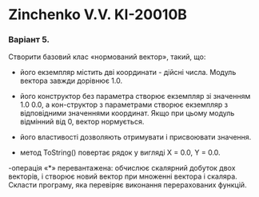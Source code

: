 # Zinchenko V.V. KI-20010B

### Варіант 5.

Створити базовий клас «нормований вектор», такий, що:

- його екземпляр містить дві координати - дійсні числа. Модуль вектора
завжди дорівнює 1.0.

- його конструктор без параметра створює екземпляр зі значенням 1.0 0.0, а
кон-структор з параметрами створює екземпляр з відповідними
значеннями координат. Якщо при цьому модуль відмінний від 0, вектор
нормується.

- його властивості дозволяють отримувати і присвоювати значення.

- метод ToString() повертає рядок у вигляді Х = 0.0, Y = 0.0.

-операція «*» перевантажена: обчислює скалярний добуток двох векторів, і
створює новий вектор при множенні вектора і скаляра.
Скласти програму, яка перевіряє виконання перерахованих функцій.
